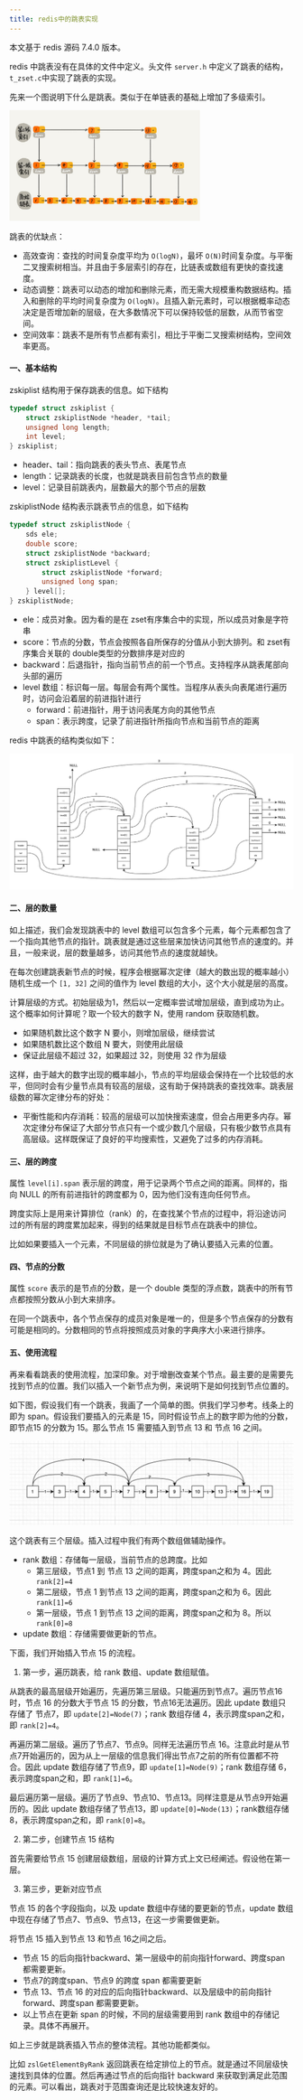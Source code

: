 ```yaml
---
title: redis中的跳表实现
---
```


本文基于 redis 源码 7.4.0 版本。

redis 中跳表没有在具体的文件中定义。头文件 `server.h` 中定义了跳表的结构，`t_zset.c`中实现了跳表的实现。

先来一个图说明下什么是跳表。类似于在单链表的基础上增加了多级索引。

<img src="./image/跳表是什么.png" style="zoom:33%;" />

跳表的优缺点：

- 高效查询：查找的时间复杂度平均为 `O(logN)`，最坏 `O(N)`时间复杂度。与平衡二叉搜索树相当。并且由于多层索引的存在，比链表或数组有更快的查找速度。
- 动态调整：跳表可以动态的增加和删除元素，而无需大规模重构数据结构。插入和删除的平均时间复杂度为 `O(logN)`。且插入新元素时，可以根据概率动态决定是否增加新的层级，在大多数情况下可以保持较低的层数，从而节省空间。
- 空间效率：跳表不是所有节点都有索引，相比于平衡二叉搜索树结构，空间效率更高。

#### 一、基本结构

zskiplist 结构用于保存跳表的信息。如下结构

```c
typedef struct zskiplist {
    struct zskiplistNode *header, *tail;
    unsigned long length;
    int level;
} zskiplist;
```

- header、tail：指向跳表的表头节点、表尾节点
- length：记录跳表的长度，也就是跳表目前包含节点的数量
- level：记录目前跳表内，层数最大的那个节点的层数

zskiplistNode 结构表示跳表节点的信息，如下结构

```c
typedef struct zskiplistNode {
    sds ele;
    double score;
    struct zskiplistNode *backward;
    struct zskiplistLevel {
        struct zskiplistNode *forward;
        unsigned long span;
    } level[];
} zskiplistNode;
```

- ele：成员对象。因为看的是在 zset有序集合中的实现，所以成员对象是字符串
- score：节点的分数，节点会按照各自所保存的分值从小到大排列。和 zset有序集合关联的 double类型的分数排序是对应的
- backward：后退指针，指向当前节点的前一个节点。支持程序从跳表尾部向头部的遍历
- level 数组：标识每一层。每层会有两个属性。当程序从表头向表尾进行遍历时，访问会沿着层的前进指针进行
  - forward：前进指针，用于访问表尾方向的其他节点
  - span：表示跨度，记录了前进指针所指向节点和当前节点的距离


redis 中跳表的结构类似如下：

![](./image/redis-skiplist.png)

#### 二、层的数量

如上描述，我们会发现跳表中的 level 数组可以包含多个元素，每个元素都包含了一个指向其他节点的指针。跳表就是通过这些层来加快访问其他节点的速度的。并且，一般来说，层的数量越多，访问其他节点的速度就越快。

在每次创建跳表新节点的时候，程序会根据幂次定律（越大的数出现的概率越小）随机生成一个 `[1, 32]` 之间的值作为 level 数组的大小，这个大小就是层的高度。

计算层级的方式。初始层级为1，然后以一定概率尝试增加层级，直到成功为止。这个概率如何计算呢？取一个较大的数字 N，使用 random 获取随机数。

- 如果随机数比这个数字 N 要小，则增加层级，继续尝试
- 如果随机数比这个数组 N 要大，则使用此层级
- 保证此层级不超过 32，如果超过 32，则使用 32 作为层级

这样，由于越大的数字出现的概率越小，节点的平均层级会保持在一个比较低的水平，但同时会有少量节点具有较高的层级，这有助于保持跳表的查找效率。跳表层级数的幂次定律分布的好处：

- 平衡性能和内存消耗：较高的层级可以加快搜索速度，但会占用更多内存。幂次定律分布保证了大部分节点只有一个或少数几个层级，只有极少数节点具有高层级。这样既保证了良好的平均搜索性，又避免了过多的内存消耗。

#### 三、层的跨度

属性 `level[i].span`  表示层的跨度，用于记录两个节点之间的距离。同样的，指向 NULL 的所有前进指针的跨度都为 0，因为他们没有连向任何节点。

跨度实际上是用来计算排位（rank）的，在查找某个节点的过程中，将沿途访问过的所有层的跨度累加起来，得到的结果就是目标节点在跳表中的排位。

比如如果要插入一个元素，不同层级的排位就是为了确认要插入元素的位置。

#### 四、节点的分数

属性 `score` 表示的是节点的分数，是一个 double 类型的浮点数，跳表中的所有节点都按照分数从小到大来排序。

在同一个跳表中，各个节点保存的成员对象是唯一的，但是多个节点保存的分数有可能是相同的。分数相同的节点将按照成员对象的字典序大小来进行排序。

#### 五、使用流程

再来看看跳表的使用流程，加深印象。对于增删改查某个节点。最主要的是需要先找到节点的位置。我们以插入一个新节点为例，来说明下是如何找到节点位置的。

如下图，假设我们有一个跳表，我画了一个简单的图。供我们学习参考。线条上的即为 span。假设我们要插入的元素是 15，同时假设节点上的数字即为他的分数，即节点15 的分数为 15。那么节点 15 需要插入到节点 13 和 节点 16 之间。

![](./image/skiplist-origin.png)

这个跳表有三个层级。插入过程中我们有两个数组做辅助操作。

- rank 数组：存储每一层级，当前节点的总跨度。比如
  - 第三层级，节点1 到 节点 13 之间的距离，跨度span之和为 4。因此 `rank[2]=4`
  - 第二层级，节点 1 到节点 13 之间的距离，跨度span之和为 6。因此 `rank[1]=6`
  - 第一层级，节点 1 到节点 13 之间的距离，跨度span之和为 8。所以 `rank[0]=8`
- update 数组：存储需要做更新的节点。

下面，我们开始插入节点 15 的流程。

1. 第一步，遍历跳表，给 rank 数组、update 数组赋值。

从跳表的最高层级开始遍历，先遍历第三层级。只能遍历到节点7。遍历节点16 时，节点 16 的分数大于节点 15 的分数，节点16无法遍历。因此 update 数组只存储了 节点7，即 `update[2]=Node(7)`；rank 数组存储 4，表示跨度span之和，即 `rank[2]=4`。

再遍历第二层级。遍历了节点7、节点9。同样无法遍历节点 16。注意此时是从节点7开始遍历的，因为从上一层级的信息我们得出节点7之前的所有位置都不符合。因此 update 数组存储了节点9，即 `update[1]=Node(9)`；rank 数组存储 6，表示跨度span之和，即 `rank[1]=6`。

最后遍历第一层级。遍历了节点9、节点10、节点13。同样注意是从节点9开始遍历的。因此 update 数组存储了节点13，即 `update[0]=Node(13)`；rank数组存储 8，表示跨度span之和，即 `rank[0]=8`。

2. 第二步，创建节点 15 结构

首先需要给节点 15 创建层级数组，层级的计算方式上文已经阐述。假设他在第一层。

3. 第三步，更新对应节点

节点 15 的各个字段指向，以及 update 数组中存储的要更新的节点，update 数组中现在存储了节点7、节点9、节点13，在这一步需要做更新。

将节点 15 插入到节点 13 和节点 16之间之后。

- 节点 15 的后向指针backward、第一层级中的前向指针forward、跨度span 都需要更新。
- 节点7的跨度span、节点9 的跨度 span 都需要更新
- 节点 13、节点 16 的对应的后向指针backward、以及层级中的前向指针forward、跨度span 都需要更新。
- 以上节点在更新 span 的时候，不同的层级需要用到 rank 数组中的存储记录。具体不再展开。

如上三步就是跳表插入节点的整体流程。其他功能都类似。

比如 `zslGetElementByRank` 返回跳表在给定排位上的节点。就是通过不同层级快速找到具体的位置。然后再通过节点的后向指针 backward 来获取到满足此范围的元素。可以看出，跳表对于范围查询还是比较快速友好的。
